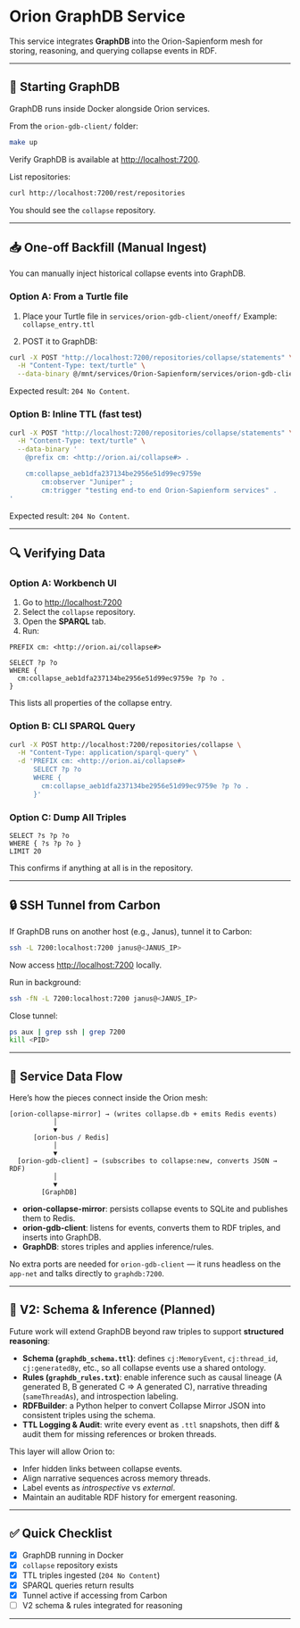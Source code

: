 # Orion GraphDB Service

This service integrates **GraphDB** into the Orion-Sapienform mesh for storing, reasoning, and querying collapse events in RDF.

---

## 🚀 Starting GraphDB

GraphDB runs inside Docker alongside Orion services.

From the `orion-gdb-client/` folder:

```bash
make up
```

Verify GraphDB is available at [http://localhost:7200](http://localhost:7200).

List repositories:

```bash
curl http://localhost:7200/rest/repositories
```

You should see the `collapse` repository.

---

## 📥 One-off Backfill (Manual Ingest)

You can manually inject historical collapse events into GraphDB.

### Option A: From a Turtle file

1. Place your Turtle file in `services/orion-gdb-client/oneoff/`
   Example: `collapse_entry.ttl`

2. POST it to GraphDB:

```bash
curl -X POST "http://localhost:7200/repositories/collapse/statements" \
  -H "Content-Type: text/turtle" \
  --data-binary @/mnt/services/Orion-Sapienform/services/orion-gdb-client/oneoff/collapse_entry.ttl
```

Expected result: `204 No Content`.

### Option B: Inline TTL (fast test)

```bash
curl -X POST "http://localhost:7200/repositories/collapse/statements" \
  -H "Content-Type: text/turtle" \
  --data-binary '
    @prefix cm: <http://orion.ai/collapse#> .

    cm:collapse_aeb1dfa237134be2956e51d99ec9759e
        cm:observer "Juniper" ;
        cm:trigger "testing end-to end Orion-Sapienform services" .
'
```

Expected result: `204 No Content`.

---

## 🔍 Verifying Data

### Option A: Workbench UI

1. Go to [http://localhost:7200](http://localhost:7200)
2. Select the `collapse` repository.
3. Open the **SPARQL** tab.
4. Run:

```sparql
PREFIX cm: <http://orion.ai/collapse#>

SELECT ?p ?o
WHERE {
  cm:collapse_aeb1dfa237134be2956e51d99ec9759e ?p ?o .
}
```

This lists all properties of the collapse entry.

### Option B: CLI SPARQL Query

```bash
curl -X POST http://localhost:7200/repositories/collapse \
  -H "Content-Type: application/sparql-query" \
  -d 'PREFIX cm: <http://orion.ai/collapse#>
      SELECT ?p ?o
      WHERE {
        cm:collapse_aeb1dfa237134be2956e51d99ec9759e ?p ?o .
      }'
```

### Option C: Dump All Triples

```sparql
SELECT ?s ?p ?o
WHERE { ?s ?p ?o }
LIMIT 20
```

This confirms if anything at all is in the repository.

---

## 🔒 SSH Tunnel from Carbon

If GraphDB runs on another host (e.g., Janus), tunnel it to Carbon:

```bash
ssh -L 7200:localhost:7200 janus@<JANUS_IP>
```

Now access [http://localhost:7200](http://localhost:7200) locally.

Run in background:

```bash
ssh -fN -L 7200:localhost:7200 janus@<JANUS_IP>
```

Close tunnel:

```bash
ps aux | grep ssh | grep 7200
kill <PID>
```

---

## 🔗 Service Data Flow

Here’s how the pieces connect inside the Orion mesh:

```
[orion-collapse-mirror] → (writes collapse.db + emits Redis events)
           │
           ▼
      [orion-bus / Redis]
           │
           ▼
  [orion-gdb-client] → (subscribes to collapse:new, converts JSON → RDF)
           │
           ▼
        [GraphDB]
```

* **orion-collapse-mirror**: persists collapse events to SQLite and publishes them to Redis.
* **orion-gdb-client**: listens for events, converts them to RDF triples, and inserts into GraphDB.
* **GraphDB**: stores triples and applies inference/rules.

No extra ports are needed for `orion-gdb-client` — it runs headless on the `app-net` and talks directly to `graphdb:7200`.

---

## 🧠 V2: Schema & Inference (Planned)

Future work will extend GraphDB beyond raw triples to support **structured reasoning**:

* **Schema (`graphdb_schema.ttl`)**: defines `cj:MemoryEvent`, `cj:thread_id`, `cj:generatedBy`, etc., so all collapse events use a shared ontology.
* **Rules (`graphdb_rules.txt`)**: enable inference such as causal lineage (A generated B, B generated C ⇒ A generated C), narrative threading (`sameThreadAs`), and introspection labeling.
* **RDFBuilder**: a Python helper to convert Collapse Mirror JSON into consistent triples using the schema.
* **TTL Logging & Audit**: write every event as `.ttl` snapshots, then diff & audit them for missing references or broken threads.

This layer will allow Orion to:

* Infer hidden links between collapse events.
* Align narrative sequences across memory threads.
* Label events as *introspective* vs *external*.
* Maintain an auditable RDF history for emergent reasoning.

---

## ✅ Quick Checklist

* [x] GraphDB running in Docker
* [x] `collapse` repository exists
* [x] TTL triples ingested (`204 No Content`)
* [x] SPARQL queries return results
* [x] Tunnel active if accessing from Carbon
* [ ] V2 schema & rules integrated for reasoning

---
